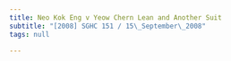 ```yaml
---
title: Neo Kok Eng v Yeow Chern Lean and Another Suit
subtitle: "[2008] SGHC 151 / 15\_September\_2008"
tags: null

---
```


